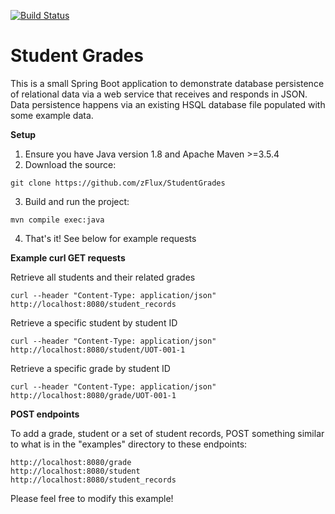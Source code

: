 [![Build Status](https://travis-ci.org/zFlux/StudentGrades.svg?branch=master)](https://travis-ci.org/zFlux/StudentGrades)

# Student Grades
This is a small Spring Boot application to demonstrate database persistence of relational 
data via a web service that receives and responds in JSON. Data persistence happens via 
an existing HSQL database file populated with some example data.

**Setup**

1. Ensure you have Java version 1.8 and Apache Maven >=3.5.4 
2. Download the source: 
```
git clone https://github.com/zFlux/StudentGrades
```
3. Build and run the project: 
```
mvn compile exec:java
```
4. That's it! See below for example requests


**Example curl GET requests**

Retrieve all students and their related grades

```
curl --header "Content-Type: application/json" http://localhost:8080/student_records
```
Retrieve a specific student by student ID

```
curl --header "Content-Type: application/json" http://localhost:8080/student/UOT-001-1
```

Retrieve a specific grade by student ID

```
curl --header "Content-Type: application/json" http://localhost:8080/grade/UOT-001-1
```

**POST endpoints**

To add a grade, student or a set of student records, POST something similar to what is in the "examples" directory 
to these endpoints: 

```
http://localhost:8080/grade
http://localhost:8080/student
http://localhost:8080/student_records
```

Please feel free to modify this example!
